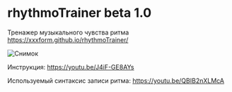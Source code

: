 # rhythmoTrainer beta 1.0

Тренажер музыкального чувства ритма
https://xxxform.github.io/rhythmoTrainer/

![Снимок](https://github.com/xxxform/rhythmoTrainer/assets/26012820/8e4d79a1-43ce-4232-bf22-b0f776cc51a7)

Инструкция:
https://youtu.be/J4iF-GE8AYs

Используемый синтаксис записи ритма:
https://youtu.be/QBIB2nXLMcA
